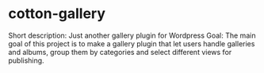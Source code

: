 # cotton-gallery
Short description: Just another gallery plugin for Wordpress
Goal: The main goal of this project is to make a gallery plugin that let users handle galleries and albums, group them by categories and select different views for publishing.
